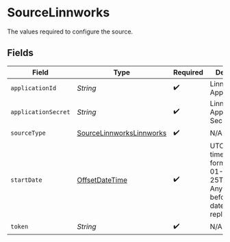 # SourceLinnworks

The values required to configure the source.


## Fields

| Field                                                                                                   | Type                                                                                                    | Required                                                                                                | Description                                                                                             |
| ------------------------------------------------------------------------------------------------------- | ------------------------------------------------------------------------------------------------------- | ------------------------------------------------------------------------------------------------------- | ------------------------------------------------------------------------------------------------------- |
| `applicationId`                                                                                         | *String*                                                                                                | :heavy_check_mark:                                                                                      | Linnworks Application ID                                                                                |
| `applicationSecret`                                                                                     | *String*                                                                                                | :heavy_check_mark:                                                                                      | Linnworks Application Secret                                                                            |
| `sourceType`                                                                                            | [SourceLinnworksLinnworks](../../models/shared/SourceLinnworksLinnworks.md)                             | :heavy_check_mark:                                                                                      | N/A                                                                                                     |
| `startDate`                                                                                             | [OffsetDateTime](https://docs.oracle.com/javase/8/docs/api/java/time/OffsetDateTime.html)               | :heavy_check_mark:                                                                                      | UTC date and time in the format 2017-01-25T00:00:00Z. Any data before this date will not be replicated. |
| `token`                                                                                                 | *String*                                                                                                | :heavy_check_mark:                                                                                      | N/A                                                                                                     |